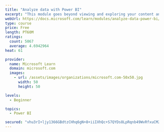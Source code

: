 ```yaml
---
title: "Analyze data with Power BI"
excerpt: "This module goes beyond viewing and exploring your content and explains how to interact with it by working with reports and dashboards to uncover and share new business insights."
webUrl: https://docs.microsoft.com/learn/modules/analyze-data-power-bi/
type: course
price: Free
length: PT60M
ratings:
  count: 5067
  average: 4.6942964
heat: 61

provider:
  name: Microsoft Learn
  domain: microsoft.com
  images:
    - url: /assets/images/organizations/microsoft.com-50x50.jpg
      width: 50
      height: 50

levels:
  - Beginner

topics:
  - Power BI

secured: "vhu3rI+ljy1366GBdtzCHhq6gN+8+iiIXhQc+S7QYDs8LpRqnb49WvRfxuCM2a7tZ1ecPbstxg4B6LYIyntbYNVRM6wc8HikR1C6/5bHv3THtZDp6NoKOkLG51iPwfZ87wWk7ty2+UKfrSCOhWLl2m9WFKAqF8p+a/kcML9PmhF1DlBU8S2SeFxBOlP9l18UxsnZttT0USN9SIExKcxXjD6hceQ/2C81SpBOMo5xtcFP2Rtsohn64ZL8o3L+Q0v8mvNX411ogAOHV2eIGb/GDsWIAh8myJvYq+PeKtyQiAWrkgjCljGELlpAnPj4AUnq2ga7UKD4/tYHpfWEaV+TkJZjhoxzvi4tAYoMEHYEC3RBq3QwtcTzu5DvyX+H4UbGW7ha5F0ewF6ODnUXnc/CfgtWp4Crtfgr/PIwHRiW/uQ=;yUPjy4DqyM3zNhxtvK6fLQ=="
---
```


